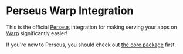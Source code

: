 # Perseus Warp Integration

This is the official [Perseus](https://github.com/framesurge/perseus) integration for making serving your apps on [Warp](https://github.com/seanmonstar/warp) significantly easier!

If you're new to Perseus, you should check out [the core package](https://github.com/framesurge/perseus) first.
